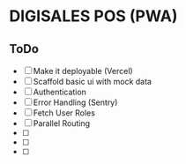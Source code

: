 # DIGISALES POS (PWA)

## ToDo

- [ ] Make it deployable (Vercel)
- [ ] Scaffold basic ui with mock data
- [ ] Authentication
- [ ] Error Handling (Sentry)
- [ ] Fetch User Roles
- [ ] Parallel Routing
- [ ]
- [ ]
- [ ]
